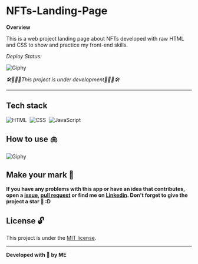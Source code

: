 # NFTs-Landing-Page

**Overview**

This is a web project landing page about NFTs developed with raw HTML and CSS to show and practice my front-end skills.

*Deploy Status:*

![Giphy](https://github.com/upALX/All-Assets/blob/main/gif-construction.webp)

*🛠️👷🏿‍♂️This project is under development👷🏿‍♂️🛠️*

---

## Tech stack
![HTML](https://img.shields.io/badge/-HTML-05122A?style=flat&logo=html5)&nbsp;
![CSS](https://img.shields.io/badge/-CSS-05122A?style=flat&logo=css3)&nbsp;
![JavaScript](https://img.shields.io/badge/-JavaScript-05122A?style=flat&logo=javascript)&nbsp;

## How to use 🫁

![Giphy](https://github.com/upALX/All-Assets/blob/main/sla.webp)

## Make your mark :triangular_flag_on_post:      

**If you have any problems with this app or have an idea that contributes, open a [issue](https://github.com/upALX/NFTs-Landing-Page/issues), [pull request](https://github.com/upALX/NFTs-Landing-Page/pulls) or find me on [Linkedin](https://www.linkedin.com/in/alxinc/). Don't forget to give the project a star 🌟 :D**

## License :unlock:

This project is under the [MIT license](https://github.com/upALX/NFTs-Landing-Page/blob/main/LICENSE).

---

**Developed with 💜 by ME**
